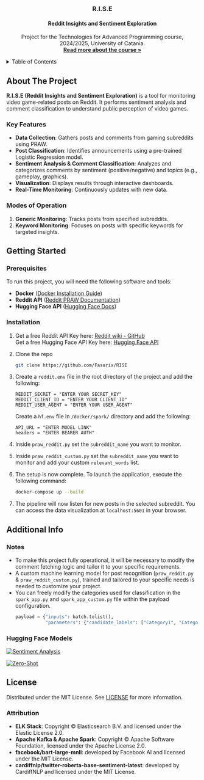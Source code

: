 <a id="readme-top"></a>

<!-- PROJECT LOGO -->
<br />
<div align="center">
  <h3 align="center">R.I.S.E</h3>
  <h4 align="center">Reddit Insights and Sentiment Exploration</h3>

  <p align="center">
    Project for the Technologies for Advanced Programming course, 2024/2025, University of Catania.
    <br />
    <a href="https://web.dmi.unict.it/corsi/l-31/insegnamenti?seuid=B9ADB77F-582D-4956-A0DB-E0BB572ACD69"><strong>Read more about the course »</strong></a>
    <br />
  </p>
</div>

<!-- TABLE OF CONTENTS -->
<details>
  <summary>Table of Contents</summary>
  <ol>
    <li>
      <a href="#about-the-project">About The Project</a>
      <ul>        
        <li><a href="#key-features">Key Features</a></li>
        <li><a href="#modes-of-operation">Modes of operation</a></li>
      </ul>
    </li>
    <li>
      <a href="#getting-started">Getting Started</a>
      <ul>
        <li><a href="#prerequisites">Prerequisites</a></li>
        <li><a href="#installation">Installation</a></li>
      </ul>
    </li>
    <li><a href="#additional-info">Additional Info</a>
      <ul>
        <li><a href="#notes">Notes</a></li>
        <li><a href="#hugging-face-models">Hugging Face Models</a></li>
      </ul>
    </li>
    <li><a href="#license">License</a>
      <ul>
        <li><a href="#attribution">Attribution</a></li>
      </ul>
    </li>
  </ol>
</details>



<!-- ABOUT THE PROJECT -->
## About The Project

**R.I.S.E (Reddit Insights and Sentiment Exploration)** is a tool for monitoring video game-related posts on Reddit. It performs sentiment analysis and comment classification to understand public perception of video games.

### Key Features

- **Data Collection**: Gathers posts and comments from gaming subreddits using PRAW.  
- **Post Classification**: Identifies announcements using a pre-trained Logistic Regression model.  
- **Sentiment Analysis & Comment Classification**: Analyzes and categorizes comments by sentiment (positive/negative) and topics (e.g., gameplay, graphics).  
- **Visualization**: Displays results through interactive dashboards.  
- **Real-Time Monitoring**: Continuously updates with new data.  

### Modes of Operation

1. **Generic Monitoring**: Tracks posts from specified subreddits.  
2. **Keyword Monitoring**: Focuses on posts with specific keywords for targeted insights.  

<!-- GETTING STARTED -->
## Getting Started

### Prerequisites

To run this project, you will need the following software and tools:

* **Docker** ([Docker Installation Guide](https://docs.docker.com/get-docker/))
* **Reddit API** ([Reddit PRAW Documentation](https://praw.readthedocs.io/en/stable/))
* **Hugging Face API** ([Hugging Face Docs](https://huggingface.co/docs/api-inference/getting-started))

### Installation

1. Get a free Reddit API Key here: [Reddit wiki - GitHub](https://github.com/reddit-archive/reddit/wiki/OAuth2-Quick-Start-Example#first-steps) <br>
   Get a free Hugging Face API Key here: [Hugging Face API](https://huggingface.co/docs/hub/en/security-tokens)
2. Clone the repo
   ```sh
   git clone https://github.com/Fasarix/RISE
   ```
3. Create a `reddit.env` file in the root directory of the project and add the following:
   ```env
   REDDIT_SECRET = "ENTER YOUR SECRET_KEY"
   REDDIT_CLIENT_ID = "ENTER YOUR CLIENT_ID"
   REDDIT_USER_AGENT = "ENTER YOUR USER_AGENT"
   ```

   Create a `hf.env` file in `/docker/spark/` directory and add the following:
   ```env
   API_URL = "ENTER MODEL LINK"
   headers = "ENTER BEARER AUTH"
   ```
4. Inside `praw_reddit.py` set the `subreddit_name` you want to monitor.
5. Inside `praw_reddit_custom.py` set the `subreddit_name` you want to monitor and add your custom `relevant_words` list.
6. The setup is now complete. To launch the application, execute the following command:
    ```sh
    docker-compose up --build
    ```
7. The pipeline will now listen for new posts in the selected subreddit. You can access the data visualization at `localhost:5601` in your browser.
   
## Additional Info
### Notes
  - To make this project fully operational, it will be necessary to modify the comment fetching logic and tailor it to your specific requirements.
  - A custom machine learning model for post recognition (`praw_reddit.py` & `praw_reddit_custom.py`), trained and tailored to your specific needs is needed to customize your project.
  - You can freely modify the categories used for classification in the `spark_app.py` and `spark_app_custom.py` file within the payload configuration.
    ```python
    payload = {"inputs": batch.tolist(),
               "parameters": {"candidate_labels": ["Category1", "Category2", "Category3", "Category4", "Category5"]}}
    ```

### Hugging Face Models
[![Sentiment Analysis](https://img.shields.io/badge/Hugging_Face%20%28Sentiment_Analysis%29-cardiffnlp/twitter--roberta--base--sentiment--latest-%234F88FF?style=for-the-badge&logo=huggingface&logoColor=white)](https://huggingface.co/cardiffnlp/twitter-roberta-base-sentiment-latest)

[![Zero-Shot](https://img.shields.io/badge/Hugging_Face%20%28Zero_Shot_Classification%29-facebook/bart--large--mnli-%234F88FF?style=for-the-badge&logo=huggingface&logoColor=white)](https://huggingface.co/facebook/bart-large-mnli)

<!-- LICENSE -->
## License
Distributed under the MIT License. See [LICENSE](LICENSE) for more information.

### Attribution

- **ELK Stack**: Copyright © Elasticsearch B.V. and licensed under the Elastic License 2.0. 
- **Apache Kafka & Apache Spark**: Copyright © Apache Software Foundation, licensed under the Apache License 2.0.
- **facebook/bart-large-mnli**: developed by Facebook AI and licensed under the MIT License.
- **cardiffnlp/twitter-roberta-base-sentiment-latest**: developed by CardiffNLP and licensed under the MIT License.
